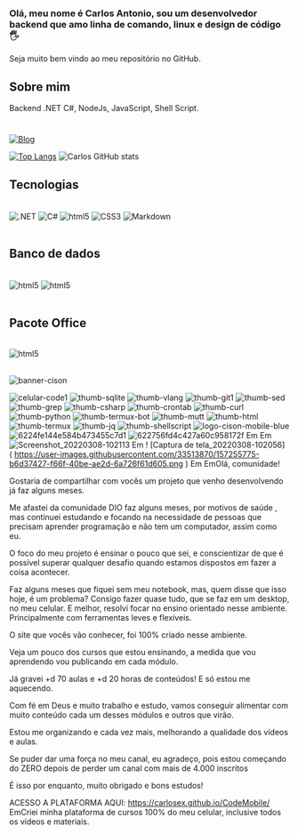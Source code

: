 
### Olá, meu nome é Carlos Antonio, sou um desenvolvedor backend que amo linha de comando, linux e design de código 🖐️
Seja muito bem vindo ao meu repositório no GitHub.

## Sobre mim
<p>Backend .NET C#, NodeJs, JavaScript, Shell Script.
</p>

#
[![Blog](https://img.shields.io/badge/YouTube-FF0000?style=for-the-badge&logo=youtube&logoColor=white)](https://www.youtube.com/channel/UC3jEpw5p0MjgbeQYIy7YNhw)

[![Top Langs](https://github-readme-stats.vercel.app/api/top-langs/?username=CarlosEX&langs_count=10&layout=compact)](https://github.com/CarlosEX/)
![Carlos GitHub stats](https://github-readme-stats.vercel.app/api?username=CarlosEX&theme=dracula)

## Tecnologias

<div style="display: inline_block"><br/>
    <img align="center" alt=".NET" src="https://img.shields.io/badge/.NET-5C2D91?style=for-the-badge&logo=.net&logoColor=white">
    <img align="center" alt="C#" src="https://img.shields.io/badge/C%23-239120?style=for-the-badge&logo=c-sharp&logoColor=white">
    <img align="center" alt="html5" src="https://img.shields.io/badge/HTML5-E34F26?style=for-the-badge&logo=html5&logoColor=white">
    <img align="center" alt="CSS3" src="https://img.shields.io/badge/CSS3-1572B6?style=for-the-badge&logo=css3&logoColor=white">
    <img align="center" alt="Markdown" src="https://img.shields.io/badge/Markdown-000000?style=for-the-badge&logo=markdown&logoColor=white">
</div><br/>

## Banco de dados
<div style="display: inline_block"><br/>
    <img align="center" alt="html5" src="https://img.shields.io/badge/SQLite-07405E?style=for-the-badge&logo=sqlite&logoColor=white">
    <img align="center" alt="html5" src="https://img.shields.io/badge/Microsoft_SQL_Server-CC2927?style=for-the-badge&logo=microsoft-sql-server&logoColor=white">
</div><br/>

## Pacote Office
<div style="display: inline_block"><br/>
    <img align="center" alt="html5" src="https://img.shields.io/badge/Microsoft_Office-D83B01?style=for-the-badge&logo=microsoft-office&logoColor=white">
</div><br/>

![banner-cison](https://user-images.githubusercontent.com/33513870/157248301-628c5973-0c13-489c-9ae7-cb84cf20a04f.jpg)

![celular-code1](https://user-images.githubusercontent.com/33513870/157249517-2a60979e-09fc-4edd-a9fb-da0ba81f50c8.png)
![thumb-sqlite](https://user-images.githubusercontent.com/33513870/157249844-952ce0ea-ffad-4fc6-a492-076ef03dcdc0.jpeg)
![thumb-vlang](https://user-images.githubusercontent.com/33513870/157249846-68793d0f-3066-4691-98cd-a97f795d031f.jpeg)
![thumb-git1](https://user-images.githubusercontent.com/33513870/157249859-6728dfe1-629a-4547-aad2-448459a9acc7.jpeg)
![thumb-sed](https://user-images.githubusercontent.com/33513870/157249866-d758100d-f04e-4f13-a91b-dead6db69a2b.jpeg)
![thumb-grep](https://user-images.githubusercontent.com/33513870/157249872-c456b8ee-56d9-4fb0-a94f-3c89e08af2ce.jpeg)
![thumb-csharp](https://user-images.githubusercontent.com/33513870/157249878-b26f51fc-680b-4eb8-9278-081759bae47a.jpeg)
![thumb-crontab](https://user-images.githubusercontent.com/33513870/157249885-efe01475-e36a-4ea4-bbea-d7a2914e7dcc.jpeg)
![thumb-curl](https://user-images.githubusercontent.com/33513870/157249891-7ddedee0-23c2-4328-9b2b-1cecdc1939f7.jpeg)
![thumb-python](https://user-images.githubusercontent.com/33513870/157249897-28d60d13-a4ca-4970-8a51-15d0247ab131.jpeg)
![thumb-termux-bot](https://user-images.githubusercontent.com/33513870/157249909-eac354fc-1ecc-427b-a9fa-418682592269.jpeg)
![thumb-mutt](https://user-images.githubusercontent.com/33513870/157249917-5f9522c9-78d0-4fb5-8369-ad62b046e5da.jpeg)
![thumb-html](https://user-images.githubusercontent.com/33513870/157249921-1e38d705-450b-4d57-bb56-f6d753454b1d.jpeg)
![thumb-termux](https://user-images.githubusercontent.com/33513870/157249926-ed78caea-3258-4141-9b14-85c422e7966d.jpeg)
![thumb-jq](https://user-images.githubusercontent.com/33513870/157249931-00b41d63-33f7-44c0-a477-c5858017b525.jpeg)
![thumb-shellscript](https://user-images.githubusercontent.com/33513870/157249937-73c577d0-7a84-4c52-aff0-cabc61af4335.jpeg)
![logo-cison-mobile-blue](https://user-images.githubusercontent.com/33513870/157249942-c0d77aff-8091-4b93-9b6a-32dda39b30ba.jpg)
![6224fe144e584b473455c7d1](https://user-images.githubusercontent.com/33513870/157249945-64d76f06-8f25-45e5-9eb8-b9853df903eb.jpeg)
![622756fd4c427a60c958172f](https://user-images.githubusercontent.com/33513870/157255660-fad5a249-c347-48ad-bf56-01e7f7508ebd.jpeg)
Em
Em![Screenshot_20220308-102113](https://user-images.githubusercontent.com/33513870/157255736-ba057876-9737-4787-bb40-42bdab232ca8.png)
Em
! [Captura de tela_20220308-102056] ( https://user-images.githubusercontent.com/33513870/157255775-b6d37427-f66f-40be-ae2d-6a726f61d605.png )
Em
EmOlá, comunidade!

Gostaria de compartilhar com vocês um projeto que venho desenvolvendo já faz alguns meses.

Me afastei da comunidade DIO faz alguns meses, por motivos de saúde , mas continuei estudando e focando na necessidade de pessoas que precisam aprender programação e não tem um computador, assim como eu.

O foco do meu projeto é ensinar o pouco que sei, e conscientizar de que é possível superar qualquer desafio quando estamos dispostos em fazer a coisa acontecer.

Faz alguns meses que fiquei sem meu notebook, mas, quem disse que isso hoje, é um problema? Consigo fazer quase tudo, que se faz em um desktop, no meu celular. E melhor, resolvi focar no ensino orientado nesse ambiente. Principalmente com ferramentas leves e flexíveis.

O site que vocês vão conhecer, foi 100% criado nesse ambiente.

Veja um pouco dos cursos que estou ensinando, a medida que vou aprendendo vou publicando em cada módulo.

Já gravei +d 70 aulas e +d 20 horas de conteúdos! E só estou me aquecendo.

Com fé em Deus e muito trabalho e estudo, vamos conseguir alimentar com muito conteúdo cada um desses módulos e outros que virão.

Estou me organizando e cada vez mais, melhorando a qualidade dos vídeos e aulas.

Se puder dar uma força no meu canal, eu agradeço, pois estou começando do ZERO depois de perder um canal com mais de 4.000 inscritos

É isso por enquanto, muito obrigado e bons estudos!

ACESSO A PLATAFORMA AQUI: https://carlosex.github.io/CodeMobile/
EmCriei minha plataforma de cursos 100% do meu celular, inclusive todos os vídeos e materiais.
